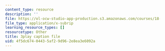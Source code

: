```yaml
---
content_type: resource
description: ''
file: https://ol-ocw-studio-app-production.s3.amazonaws.com/courses/18-086-mathematical-methods-for-engineers-ii-spring-2006/4f5dc67404435af29d962e8ea3e6092a_Y25UBGeu_2g.vtt
file_type: application/x-subrip
learning_resource_types: []
resourcetype: Other
title: 3play caption file
uid: 4f5dc674-0443-5af2-9d96-2e8ea3e6092a
---
```

